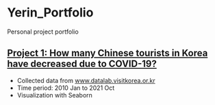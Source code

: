 # Yerin_Portfolio
Personal project portfolio

## [Project 1: How many Chinese tourists in Korea have decreased due to COVID-19?](https://github.com/YerinS/Yerin_Portfolio/blob/main/COVID_Tourist.ipynb)
- Collected data from www.datalab.visitkorea.or.kr
- Time period: 2010 Jan to 2021 Oct
- Visualization with Seaborn
